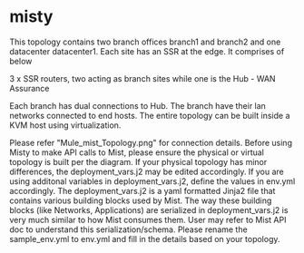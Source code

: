 # misty

This topology contains two branch offices branch1 and branch2 and one datacenter datacenter1. Each site has an SSR at the edge. It comprises of below


3 x SSR routers, two acting as branch sites while one is the Hub - WAN Assurance

Each branch has dual connections to Hub. The branch have their lan networks connected to end hosts. The entire topology can be built inside a KVM host using virtualization.


Please refer "Mule_mist_Topology.png" for connection details. Before using Misty to make API calls to Mist, please ensure the physical or virtual topology is built per the diagram. 
If your physical topology has minor differences, the deployment_vars.j2 may be edited accordingly. If you are using additonal variables in deployment_vars.j2, define the values in env.yml accordingly.
The deployment_vars.j2 is a yaml formatted Jinja2 file  that contains various building blocks used by Mist. The way these building blocks (like Networks, Applications) are serialized in deployment_vars.j2 is very much similar to how Mist consumes them. User may refer to Mist API doc to understand this serialization/schema. Please rename the sample_env.yml to env.yml and fill in the details based on your topology. 
